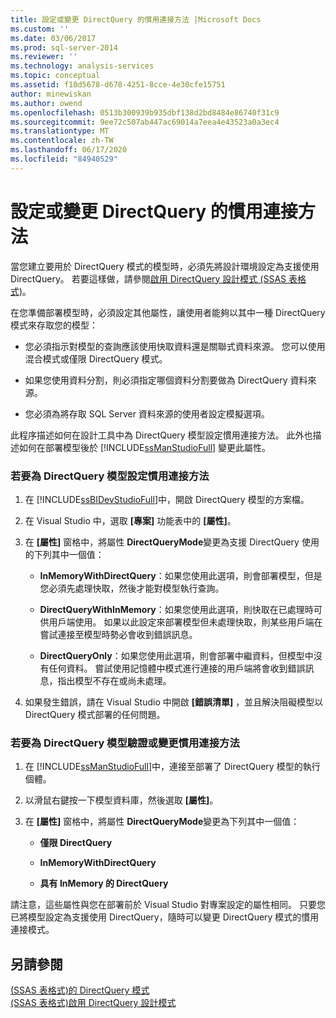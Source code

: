 ```yaml
---
title: 設定或變更 DirectQuery 的慣用連接方法 |Microsoft Docs
ms.custom: ''
ms.date: 03/06/2017
ms.prod: sql-server-2014
ms.reviewer: ''
ms.technology: analysis-services
ms.topic: conceptual
ms.assetid: f10d5678-d678-4251-8cce-4e30cfe15751
author: minewiskan
ms.author: owend
ms.openlocfilehash: 0513b300939b935dbf138d2bd8484e86740f31c9
ms.sourcegitcommit: 9ee72c507ab447ac69014a7eea4e43523a0a3ec4
ms.translationtype: MT
ms.contentlocale: zh-TW
ms.lasthandoff: 06/17/2020
ms.locfileid: "84940529"
---
```

# <a name="set-or-change-the-preferred-connection-method-for-directquery"></a>設定或變更 DirectQuery 的慣用連接方法
  當您建立要用於 DirectQuery 模式的模型時，必須先將設計環境設定為支援使用 DirectQuery。 若要這樣做，請參閱[啟用 DirectQuery 設計模式 &#40;SSAS 表格式&#41;](tabular-models/enable-directquery-mode-in-ssdt.md)。  
  
 在您準備部署模型時，必須設定其他屬性，讓使用者能夠以其中一種 DirectQuery 模式來存取您的模型：  
  
-   您必須指示對模型的查詢應該使用快取資料還是關聯式資料來源。 您可以使用混合模式或僅限 DirectQuery 模式。  
  
-   如果您使用資料分割，則必須指定哪個資料分割要做為 DirectQuery 資料來源。  
  
-   您必須為將存取 SQL Server 資料來源的使用者設定模擬選項。  
  
 此程序描述如何在設計工具中為 DirectQuery 模型設定慣用連接方法。 此外也描述如何在部署模型後於 [!INCLUDE[ssManStudioFull](../includes/ssmanstudiofull-md.md)] 變更此屬性。  
  
### <a name="to-set-the-preferred-connection-method-for-a-directquery-model"></a>若要為 DirectQuery 模型設定慣用連接方法  
  
1.  在 [!INCLUDE[ssBIDevStudioFull](../includes/ssbidevstudiofull-md.md)]中，開啟 DirectQuery 模型的方案檔。  
  
2.  在 Visual Studio 中，選取 **[專案]** 功能表中的 **[屬性]**。  
  
3.  在 **[屬性]** 窗格中，將屬性 **DirectQueryMode**變更為支援 DirectQuery 使用的下列其中一個值：  
  
    -   **InMemoryWithDirectQuery**：如果您使用此選項，則會部署模型，但是您必須先處理快取，然後才能對模型執行查詢。  
  
    -   **DirectQueryWithInMemory**：如果您使用此選項，則快取在已處理時可供用戶端使用。 如果以此設定來部署模型但未處理快取，則某些用戶端在嘗試連接至模型時勢必會收到錯誤訊息。  
  
    -   **DirectQueryOnly**：如果您使用此選項，則會部署中繼資料，但模型中沒有任何資料。 嘗試使用記憶體中模式進行連接的用戶端將會收到錯誤訊息，指出模型不存在或尚未處理。  
  
4.  如果發生錯誤，請在 Visual Studio 中開啟 **[錯誤清單]** ，並且解決阻礙模型以 DirectQuery 模式部署的任何問題。  
  
### <a name="to-verify-or-change-the-preferred-connection-method-for-a-directquery-model"></a>若要為 DirectQuery 模型驗證或變更慣用連接方法  
  
1.  在 [!INCLUDE[ssManStudioFull](../includes/ssmanstudiofull-md.md)]中，連接至部署了 DirectQuery 模型的執行個體。  
  
2.  以滑鼠右鍵按一下模型資料庫，然後選取 **[屬性]**。  
  
3.  在 **[屬性]** 窗格中，將屬性 **DirectQueryMode**變更為下列其中一個值：  
  
    -   **僅限 DirectQuery**  
  
    -   **InMemoryWithDirectQuery**  
  
    -   **具有 InMemory 的 DirectQuery**  
  
 請注意，這些屬性與您在部署前於 Visual Studio 對專案設定的屬性相同。 只要您已將模型設定為支援使用 DirectQuery，隨時可以變更 DirectQuery 模式的慣用連接模式。  
  
## <a name="see-also"></a>另請參閱  
 [&#40;SSAS 表格式&#41;的 DirectQuery 模式](tabular-models/directquery-mode-ssas-tabular.md)   
 [&#40;SSAS 表格式&#41;啟用 DirectQuery 設計模式](tabular-models/enable-directquery-mode-in-ssdt.md)  
  
  
